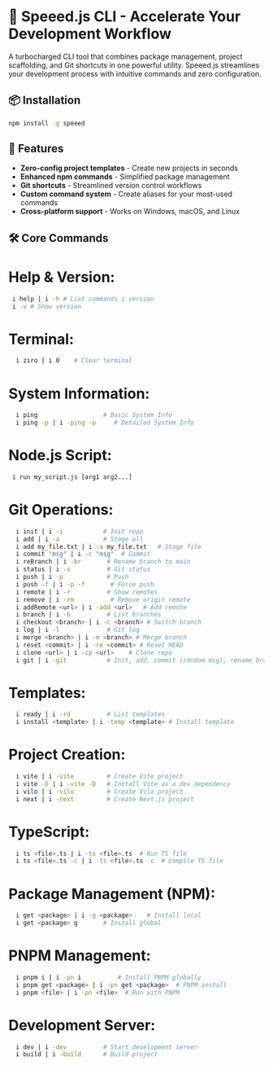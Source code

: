 # 🚀 Speeed.js CLI - Accelerate Your Development Workflow

A turbocharged CLI tool that combines package management, project scaffolding,
and Git shortcuts in one powerful utility. Speeed.js streamlines your
development process with intuitive commands and zero configuration.

## 📦 Installation

```bash
npm install -g speeed
```

## 🎯 Features

- **Zero-config project templates** - Create new projects in seconds
- **Enhanced npm commands** - Simplified package management
- **Git shortcuts** - Streamlined version control workflows
- **Custom command system** - Create aliases for your most-used commands
- **Cross-platform support** - Works on Windows, macOS, and Linux

## 🛠️ Core Commands

# Help & Version:

```bash
 i help | i -h # List commands i version
 i -v # Show version

```

# Terminal:

```bash
  i ziro | i 0    # Clear terminal
```

# System Information:

```bash
  i ping                  # Basic System Info
  i ping -p | i -ping -p     # Detailed System Info
```

# Node.js Script:

```bash
 i run my_script.js [arg1 arg2...]
```

# Git Operations:

```bash
  i init | i -i           # Init repo
  i add | i -a            # Stage all
  i add my_file.txt | i -a my_file.txt   # Stage file
  i commit "msg" | i -c "msg"  # Commit
  i reBranch | i -br       # Rename branch to main
  i status | i -s          # Git status
  i push | i -p            # Push
  i push -f | i -p -f       # Force push
  i remote | i -r          # Show remotes
  i remove | i -rm          # Remove origin remote
  i addRemote <url> | i -add <url>   # Add remote
  i branch | i -b          # List branches
  i checkout <branch> | i -c <branch> # Switch branch
  i log | i -l             # Git log
  i merge <branch> | i -m <branch> # Merge branch
  i reset <commit> | i -re <commit> # Reset HEAD
  i clone <url> | i -cp <url>    # Clone repo
  i git | i -git           # Init, add, commit (random msg), rename branch
```

# Templates:

```bash
  i ready | i -rd          # List templates
  i install <template> | i -temp <template> # Install template
```

# Project Creation:

```bash
  i vite | i -vite         # Create Vite project
  i vite -D | i -vite -D   # Install Vite as a dev dependency
  i vilo | i -vilo         # Create Vilo project
  i next | i -next         # Create Next.js project
```

# TypeScript:

```bash
  i ts <file>.ts | i -ts <file>.ts  # Run TS file
  i ts <file>.ts -c | i -ts <file>.ts -c  # Compile TS file
```

# Package Management (NPM):

```bash
  i get <package> | i -g <package>    # Install local
  i get <package> g       # Install global
```

# PNPM Management:

```bash
  i pnpm i | i -pn i          # Install PNPM globally
  i pnpm get <package> | i -pn get <package>  # PNPM install
  i pnpm <file> | i -pn <file>  # Run with PNPM
```

# Development Server:

```bash
  i dev | i -dev          # Start development server
  i build | i -build      # Build project
```
